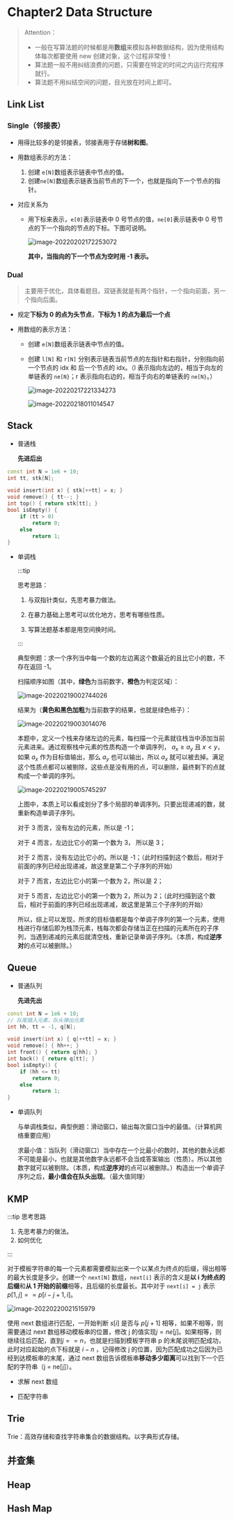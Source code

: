 # Chapter2 Data Structure


> Attention：
>
> - 一般在写算法题的时候都是用**数组**来模拟各种数据结构，因为使用结构体每次都要使用 new 创建对象，这个过程非常慢！
> - 算法题一般不用纠结浪费的问题，只需要在特定的时间之内运行完程序就行。
> - 算法题不用纠结空间的问题，目光放在时间上即可。

## Link List

### Single（邻接表）

- 用得比较多的是邻接表，邻接表用于存储**树和图**。

- 用数组表示的方法：

  1. 创建 `e[N]`数组表示链表中节点的值。
  2. 创建`ne[N]`数组表示链表当前节点的下一个，也就是指向下一个节点的指针。

- 对应关系为

  - 用下标来表示，`e[0]`表示链表中 0 号节点的值，`ne[0]`表示链表中 0 号节点的下一个指向的节点的下标。下图可说明。

    ![image-20220202172253072](src/DataStructure/image-20220202172253072.png)

    **其中，当指向的下一个节点为空时用 -1 表示。**

### Dual

>  主要用于优化，具体看题目。双链表就是有两个指针，一个指向前面，另一个指向后面。

- 规定**下标为 0 的点为头节点**，**下标为 1 的点为最后一个点**

- 用数组的表示方法：

  - 创建 `e[N]`数组表示链表中节点的值。

  - 创建 `l[N]` 和 `r[N]` 分别表示链表当前节点的左指针和右指针，分别指向前一个节点的 idx 和 后一个节点的 idx。（l 表示指向左边的，相当于向左的单链表的 `ne[N}`；r 表示指向右边的，相当于向右的单链表的 `ne[N}`。）

    ![image-20220217221334273](src/DataStructure/image-20220217221334273.png)

    ![image-20220218011014547](src/DataStructure/image-20220218011014547.png)



## Stack

- 普通栈

  **先进后出**

```cpp
const int N = 1e6 + 10;
int tt, stk[N];

void insert(int x) { stk[++tt] = x; }
void remove() { tt--; }
int top() { return stk[tt]; }
bool isEmpty() {
    if (tt > 0)
        return 0;
    else
        return 1;
}
```

- 单调栈

   :::tip

   思考思路：

   1. 与双指针类似，先思考暴力做法。

   2. 在暴力基础上思考可以优化地方，思考有哪些性质。

   3. 写算法题基本都是用空间换时间。

   :::

  典型例题：求一个序列当中每一个数的左边离这个数最近的且比它小的数，不存在返回 -1。

  扫描顺序如图（其中，**绿色**为当前数字，**橙色**为判定区域）：

  ![image-20220219002744026](src/DataStructure/image-20220219002744026.png)

  结果为（**黄色和黑色加粗**为当前数字的结果，也就是绿色格子）：

  ![image-20220219003014076](src/DataStructure/image-20220219003014076.png)

  本题中，定义一个栈来存储左边的元素，每扫描一个元素就往栈当中添加当前元素进来。通过观察栈中元素的性质构造一个单调序列， $a_x \ge a_y$ 且 $x < y$，如果 $a_x$ 作为目标值输出，那么 $a_y$ 也可以输出，所以 $a_x$ 就可以被去掉。满足这个性质点都可以被剔除，这些点是没有用的点，可以删除，最终剩下的点就构成一个单调的序列。

  ![image-20220219005745297](src/DataStructure/image-20220219005745297.png)

  上图中，本质上可以看成划分了多个局部的单调序列。只要出现递减的数，就重新构造单调子序列。

  对于 3 而言，没有左边的元素，所以是 -1；

  对于 4 而言，左边比它小的第一个数为 3， 所以是 3；

  对于 2 而言，没有左边比它小的。所以是 -1；（此时扫描到这个数后，相对于前面的序列已经出现递减，故这里是第二个子序列的开始）

  对于 7 而言，左边比它小的第一个数为 2，所以是 2；

  对于 5 而言，左边比它小的第一个数为 2，所以为 2；（此时扫描到这个数后，相对于前面的序列已经出现递减，故这里是第三个子序列的开始）

  所以，综上可以发现，所求的目标值都是每个单调子序列的第一个元素，使用栈进行存储后即为栈顶元素，栈每次都会存储当正在扫描的元素所在的子序列，当遇到递减的元素后就清空栈，重新记录单调子序列。（本质，构成**逆序对**的点可以被删除。）

## Queue

- 普通队列

  **先进先出**

```cpp
const int N = 1e6 + 10;
// 队尾插入元素，队头弹出元素
int hh, tt = -1, q[N];

void insert(int x) { q[++tt] = x; }
void remove() { hh++; }
int front() { return q[hh]; }
int back() { return q[tt]; }
bool isEmpty() {
    if (hh <= tt)
        return 0;
    else
        return 1;
}
```

- 单调队列

  与单调栈类似，典型例题：滑动窗口，输出每次窗口当中的最值。（计算机网络重要应用）
  
  求最小值：当队列（滑动窗口）当中存在一个比最小的数时，其他的数永远都不可能是最小，也就是其他数字永远都不会当成答案输出（性质）。所以其他数字就可以被剔除。（本质，构成**逆序对**的点可以被删除。）构造出一个单调子序列之后，**最小值会在队头出现**。（最大值同理）
  
  

## KMP

:::tip 思考思路

1. 先思考暴力的做法。
2. 如何优化

:::

对于模板字符串的每一个元素都需要模拟出来一个以某点为终点的后缀，得出相等的最大长度是多少。创建一个 `next[N]` 数组，`next[i]` 表示的含义是**以 i 为终点的后缀**和**从 1 开始的前缀**相等，且后缀的长度最长。其中对于 `next[i] = j` 表示 $p[1, j] == p[i - j + 1, i]$。

![image-20220220021515979](src/DataStructure/image-20220220021515979.png)

使用 next 数组进行匹配，一开始判断 $s[i]$ 是否与 $p[j + 1]$ 相等，如果不相等，则需要通过 next 数组移动模板串的位置，修改 j 的值实现$j = ne[j]$。如果相等，则继续往后匹配，直到$j == n$，也就是扫描到模板字符串 p 的末尾说明匹配成功，此时对应起始的点下标就是 $i - n$ ，记得修改 j 的位置，因为匹配成功之后因为已经到达模板串的末尾，通过 next 数组告诉模板串**移动多少距离**可以找到下一个匹配的字符串（j = ne[j]）。

- 求解 next 数组

  

- 匹配字符串

  

## Trie

Trie：高效存储和查找字符串集合的数据结构。以字典形式存储。



## 并查集

## Heap

## Hash Map